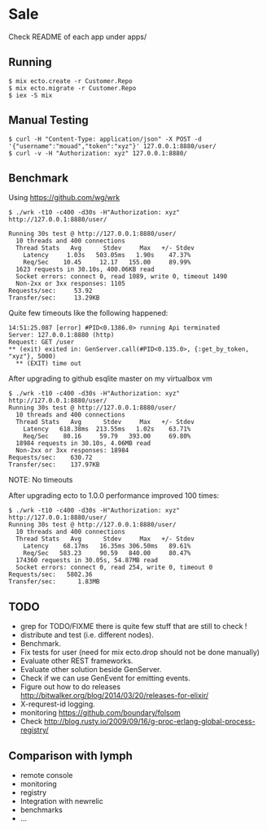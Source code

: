 Sale
====

Check README of each app under apps/

Running
-------

    $ mix ecto.create -r Customer.Repo
    $ mix ecto.migrate -r Customer.Repo
    $ iex -S mix


Manual Testing
--------------

    $ curl -H "Content-Type: application/json" -X POST -d '{"username":"mouad","token":"xyz"}' 127.0.0.1:8880/user/
    $ curl -v -H "Authorization: xyz" 127.0.0.1:8880/

Benchmark
---------

Using https://github.com/wg/wrk

    $ ./wrk -t10 -c400 -d30s -H"Authorization: xyz" http://127.0.0.1:8880/user/

    Running 30s test @ http://127.0.0.1:8880/user/
      10 threads and 400 connections
      Thread Stats   Avg      Stdev     Max   +/- Stdev
        Latency     1.03s   503.05ms   1.90s    47.37%
        Req/Sec    10.45     12.17   155.00     89.99%
      1623 requests in 30.10s, 400.06KB read
      Socket errors: connect 0, read 1089, write 0, timeout 1490
      Non-2xx or 3xx responses: 1105
    Requests/sec:     53.92
    Transfer/sec:     13.29KB

Quite few timeouts like the following happened:

    14:51:25.087 [error] #PID<0.1386.0> running Api terminated
    Server: 127.0.0.1:8880 (http)
    Request: GET /user
    ** (exit) exited in: GenServer.call(#PID<0.135.0>, {:get_by_token,
    "xyz"}, 5000)
      ** (EXIT) time out

After upgrading to github esqlite master on my virtualbox vm

    $ ./wrk -t10 -c400 -d30s -H"Authorization: xyz" http://127.0.0.1:8880/user/
    Running 30s test @ http://127.0.0.1:8880/user/
      10 threads and 400 connections
      Thread Stats   Avg      Stdev     Max   +/- Stdev
        Latency   618.38ms  213.55ms   1.02s    63.71%
        Req/Sec    80.16     59.79   393.00     69.80%
      18984 requests in 30.10s, 4.06MB read
      Non-2xx or 3xx responses: 18984
    Requests/sec:    630.72
    Transfer/sec:    137.97KB

NOTE: No timeouts

After upgrading ecto to 1.0.0 performance improved 100 times:


    $ ./wrk -t10 -c400 -d30s -H"Authorization: xyz" http://127.0.0.1:8880/user/
    Running 30s test @ http://127.0.0.1:8880/user/
      10 threads and 400 connections
      Thread Stats   Avg      Stdev     Max   +/- Stdev
        Latency    68.17ms   16.35ms 306.50ms   89.61%
        Req/Sec   583.23     90.59   840.00     80.47%
      174360 requests in 30.05s, 54.87MB read
      Socket errors: connect 0, read 254, write 0, timeout 0
    Requests/sec:   5802.36
    Transfer/sec:      1.83MB


TODO
----

- grep for TODO/FIXME there is quite few stuff that are still to check !
- distribute and test (i.e. different nodes).
- Benchmark.
- Fix tests for user (need for mix ecto.drop should not be done manually)
- Evaluate other REST frameworks.
- Evaluate other solution beside GenServer.
- Check if we can use GenEvent for emitting events.
- Figure out how to do releases http://bitwalker.org/blog/2014/03/20/releases-for-elixir/
- X-requrest-id logging.
- monitoring https://github.com/boundary/folsom
- Check http://blog.rusty.io/2009/09/16/g-proc-erlang-global-process-registry/


Comparison with lymph
---------------------

- remote console
- monitoring
- registry
- Integration with newrelic
- benchmarks
- ...
